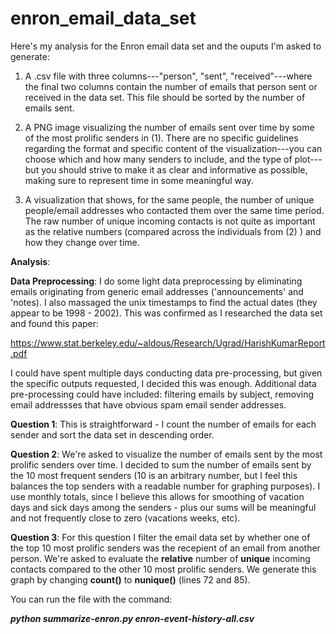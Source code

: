 # enron_email_data_set

Here's my analysis for the Enron email data set and the ouputs I'm asked to generate:

1. A .csv file with three columns---"person", "sent", "received"---where the final two columns contain the number of emails that person sent or received in the data set. This file should be sorted by the number of emails sent.

2. A PNG image visualizing the number of emails sent over time by some of the most prolific senders in (1). There are no specific guidelines regarding the format and specific content of the visualization---you can choose which and how many senders to include, and the type of plot---but you should strive to make it as clear and informative as possible, making sure to represent time in some meaningful way.

3. A visualization that shows, for the same people, the number of unique people/email addresses who contacted them over the same time period. The raw number of unique incoming contacts is not quite as important as the relative numbers (compared across the individuals from (2) ) and how they change over time.

__Analysis__:

__Data Preprocessing__: I do some light data preprocessing by eliminating emails originating from generic email addresses ('announcements' and 'notes). I also massaged the unix timestamps to find the actual dates (they appear to be 1998 - 2002). This was confirmed as I researched the data set and found this paper:

https://www.stat.berkeley.edu/~aldous/Research/Ugrad/HarishKumarReport.pdf 

I could have spent multiple days conducting data pre-processing, but given the specific outputs requested, I decided this was enough. Additional data pre-processing could have included: filtering emails by subject, removing email addressses that have obvious spam email sender addresses.

__Question 1__: This is straightforward - I count the number of emails for each sender and sort the data set in descending order.

__Question 2__: We're asked to visualize the number of emails sent by the most prolific senders over time. I decided to sum the number of emails sent by the 10 most frequent senders (10 is an arbitrary number, but I feel this balances the top senders with a readable number for graphing purposes). I use monthly totals, since I believe this allows for smoothing of vacation days and sick days among the senders - plus our sums will be meaningful and not frequently close to zero (vacations weeks, etc). 

__Question 3__: For this question I filter the email data set by whether one of the top 10 most prolific senders was the recepient of an email from another person. We're asked to evaluate the __relative__ number of __unique__ incoming contacts compared to the other 10 most prolific senders. We generate this graph by changing __count()__ to __nunique()__ (lines 72 and 85). 

You can run the file with the command:

***python summarize-enron.py enron-event-history-all.csv***
